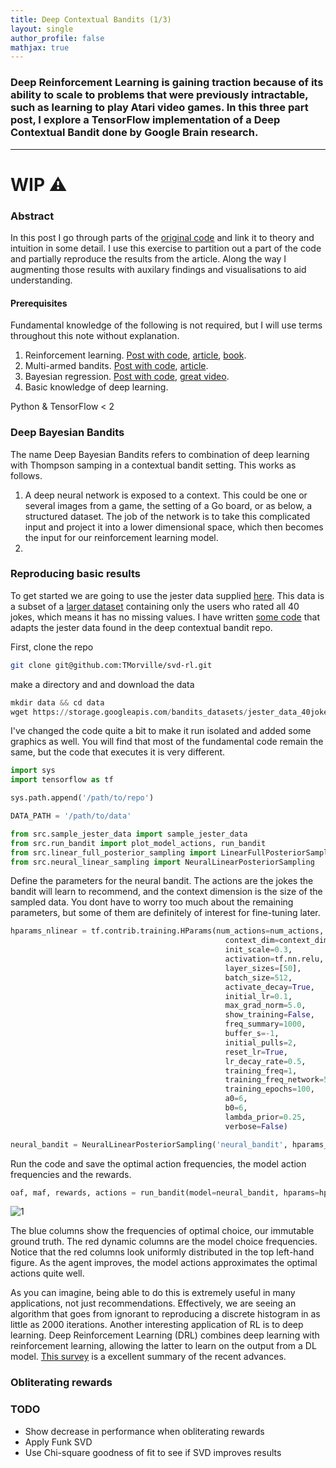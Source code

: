 ```yaml
---
title: Deep Contextual Bandits (1/3)
layout: single
author_profile: false
mathjax: true
---
```


### Deep Reinforcement Learning is gaining traction because of its ability to scale to problems that were previously intractable, such as learning to play Atari video games. In this three part post, I explore a TensorFlow implementation of a Deep Contextual Bandit done by Google Brain research. 

---

# WIP ⚠️

### Abstract

In this post I go through parts of the [original code](https://github.com/tensorflow/models/tree/master/research/deep_contextual_bandits) and link it to theory and intuition in some detail. I use this exercise to partition out a part of the code and partially reproduce the results from the article. Along the way I augmenting those results with auxilary findings and visualisations to aid understanding.

#### Prerequisites

Fundamental knowledge of the following is not required, but I will use terms throughout this note without explanation. 

1. Reinforcement learning. [Post with code](https://towardsdatascience.com/multi-armed-bandits-and-reinforcement-learning-dc9001dcb8da), [article](https://arxiv.org/pdf/cs/9605103.pdf), [book](https://www.amazon.com/Reinforcement-Learning-Introduction-Adaptive-Computation/dp/0262193981).
2. Multi-armed bandits. [Post with code](https://towardsdatascience.com/solving-the-multi-armed-bandit-problem-b72de40db97c), [article](https://arxiv.org/abs/1904.07272).
3. Bayesian regression. [Post with code](https://www.kaggle.com/sathi557/bayesian-linear-regression-demo), [great video](https://www.youtube.com/watch?v=1WvnpjljKXA).
4. Basic knowledge of deep learning.

Python & TensorFlow < 2 

### Deep Bayesian Bandits

The name Deep Bayesian Bandits refers to combination of deep learning with Thompson samping in a contextual bandit setting. This works as follows. 

1. A deep neural network is exposed to a context. This could be one or several images from a game, the setting of a Go board, or as below, a structured dataset. The job of the network is to take this complicated input and project it into a lower dimensional space, which then becomes the input for our reinforcement learning model.
2. 

### Reproducing basic results 

To get started we are going to use the jester data supplied [here](https://storage.googleapis.com/bandits_datasets/jester_data_40jokes_19181users.npy). This data is a subset of a [larger dataset](https://goldberg.berkeley.edu/jester-data/) containing only the users who rated all 40 jokes, which means it has no missing values. I have written [some code](https://github.com/TMorville/svd-rl) that adapts the jester data found in the deep contextual bandit repo. 

First, clone the repo

```bash
git clone git@github.com:TMorville/svd-rl.git
```

make a directory and and download the data

```python
mkdir data && cd data
wget https://storage.googleapis.com/bandits_datasets/jester_data_40jokes_19181users.npy
```

I've changed the code quite a bit to make it run isolated and added some graphics as well. You will find that most of the fundamental code remain the same, but the code that executes it is very different.

```python
import sys
import tensorflow as tf

sys.path.append('/path/to/repo')

DATA_PATH = '/path/to/data'

from src.sample_jester_data import sample_jester_data
from src.run_bandit import plot_model_actions, run_bandit
from src.linear_full_posterior_sampling import LinearFullPosteriorSampling
from src.neural_linear_sampling import NeuralLinearPosteriorSampling
```

Define the parameters for the neural bandit. The actions are the jokes the bandit will learn to recommend, and the context dimension is the size of the sampled data. You dont have to worry too much about the remaining parameters, but some of them are definitely of interest for fine-tuning later.

```python
hparams_nlinear = tf.contrib.training.HParams(num_actions=num_actions,
                                                context_dim=context_dim,
                                                init_scale=0.3,
                                                activation=tf.nn.relu,
                                                layer_sizes=[50],
                                                batch_size=512,
                                                activate_decay=True,
                                                initial_lr=0.1,
                                                max_grad_norm=5.0,
                                                show_training=False,
                                                freq_summary=1000,
                                                buffer_s=-1,
                                                initial_pulls=2,
                                                reset_lr=True,
                                                lr_decay_rate=0.5,
                                                training_freq=1,
                                                training_freq_network=50,
                                                training_epochs=100,
                                                a0=6,
                                                b0=6,
                                                lambda_prior=0.25,
                                                verbose=False)

neural_bandit = NeuralLinearPosteriorSampling('neural_bandit', hparams_nlinear)
```

Run the code and save the optimal action frequencies, the model action frequencies and the rewards. 

```python
oaf, maf, rewards, actions = run_bandit(model=neural_bandit, hparams=hparams_nlinear, num_contexts=2000, pct_zero=0.0, plot=True)
```

![1](https://i.imgur.com/fv7wr9Q.png)

The blue columns show the frequencies of optimal choice, our immutable ground truth. The red dynamic columns are the model choice frequencies. Notice that the red columns look uniformly distributed in the top left-hand figure. As the agent improves, the model actions approximates the optimal actions quite well.  

As you can imagine, being able to do this is extremely useful in many applications, not just recommendations. Effectively, we are seeing an algorithm that goes from ignorant to reproducing a discrete histogram in as little as 2000 iterations. Another interesting application of RL is to deep learning. Deep Reinforcement Learning (DRL) combines deep learning with reinforcement learning, allowing the latter to learn on the output from a DL model. [This survey](https://arxiv.org/abs/1708.05866) is a excellent summary of the recent advances.

### Obliterating rewards



### TODO

* Show decrease in performance when obliterating rewards
* Apply Funk SVD
* Use Chi-square goodness of fit to see if SVD improves results

